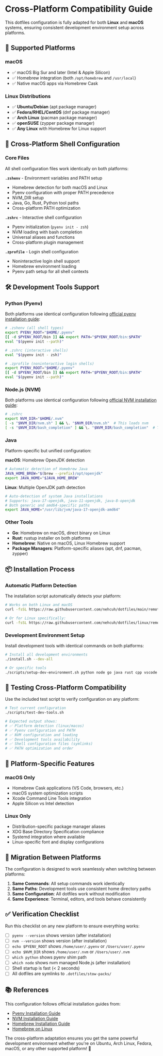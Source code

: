 # Cross-Platform Compatibility Guide

This dotfiles configuration is fully adapted for both **Linux** and **macOS** systems, ensuring consistent development environment setup across platforms.

## 🎯 Supported Platforms

### macOS
- ✅ macOS Big Sur and later (Intel & Apple Silicon)
- ✅ Homebrew integration (both `/opt/homebrew` and `/usr/local`)
- ✅ Native macOS apps via Homebrew Cask

### Linux Distributions
- ✅ **Ubuntu/Debian** (apt package manager)
- ✅ **Fedora/RHEL/CentOS** (dnf package manager)
- ✅ **Arch Linux** (pacman package manager)
- ✅ **openSUSE** (zypper package manager)
- ✅ **Any Linux** with Homebrew for Linux support

## 🔧 Cross-Platform Shell Configuration

### Core Files
All shell configuration files work identically on both platforms:

**`.zshenv`** - Environment variables and PATH setup
- Homebrew detection for both macOS and Linux
- Pyenv configuration with proper PATH precedence
- NVM_DIR setup
- Java, Go, Rust, Python tool paths
- Cross-platform PATH optimization

**`.zshrc`** - Interactive shell configuration  
- Pyenv initialization (`pyenv init - zsh`)
- NVM loading with bash completion
- Universal aliases and functions
- Cross-platform plugin management

**`.zprofile`** - Login shell configuration
- Noninteractive login shell support
- Homebrew environment loading
- Pyenv path setup for all shell contexts

## 🛠️ Development Tools Support

### Python (Pyenv)
Both platforms use identical configuration following [official pyenv installation guide](https://github.com/pyenv/pyenv#installation):

```bash
# .zshenv (all shell types)
export PYENV_ROOT="$HOME/.pyenv"
[[ -d $PYENV_ROOT/bin ]] && export PATH="$PYENV_ROOT/bin:$PATH"
eval "$(pyenv init --path)"

# .zshrc (interactive shells)  
eval "$(pyenv init - zsh)"

# .zprofile (noninteractive login shells)
export PYENV_ROOT="$HOME/.pyenv"
[[ -d $PYENV_ROOT/bin ]] && export PATH="$PYENV_ROOT/bin:$PATH"
eval "$(pyenv init --path)"
```

### Node.js (NVM)
Both platforms use identical configuration following [official NVM installation guide](https://github.com/nvm-sh/nvm#installation-and-update):

```bash
# .zshrc
export NVM_DIR="$HOME/.nvm"
[ -s "$NVM_DIR/nvm.sh" ] && \. "$NVM_DIR/nvm.sh"  # This loads nvm
[ -s "$NVM_DIR/bash_completion" ] && \. "$NVM_DIR/bash_completion"  # This loads nvm bash_completion
```

### Java
Platform-specific but unified configuration:

**macOS**: Homebrew OpenJDK detection
```bash
# Automatic detection of Homebrew Java
JAVA_HOME_BREW="$(brew --prefix)/opt/openjdk"
export JAVA_HOME="$JAVA_HOME_BREW"
```

**Linux**: Multiple OpenJDK path detection
```bash
# Auto-detection of system Java installations
# Supports: java-17-openjdk, java-11-openjdk, java-8-openjdk
# Both generic and amd64-specific paths
export JAVA_HOME="/usr/lib/jvm/java-17-openjdk-amd64"
```

### Other Tools
- **Go**: Homebrew on macOS, direct binary on Linux
- **Rust**: rustup installer on both platforms
- **Homebrew**: Native on macOS, Linux Homebrew support
- **Package Managers**: Platform-specific aliases (apt, dnf, pacman, zypper)

## 📦 Installation Process

### Automatic Platform Detection
The installation script automatically detects your platform:

```bash
# Works on both Linux and macOS
curl -fsSL https://raw.githubusercontent.com/nehcuh/dotfiles/main/remote-install.sh | bash

# Or for Linux specifically:
curl -fsSL https://raw.githubusercontent.com/nehcuh/dotfiles/linux/remote-install-linux.sh | bash
```

### Development Environment Setup
Install development tools with identical commands on both platforms:

```bash
# Install all development environments
./install.sh --dev-all

# Or specific tools
./scripts/setup-dev-environment.sh python node go java rust cpp vscode
```

## 🧪 Testing Cross-Platform Compatibility

Use the included test script to verify configuration on any platform:

```bash
# Test current configuration
./scripts/test-dev-tools.sh

# Expected output shows:
# ✅ Platform detection (linux/macos)
# ✅ Pyenv configuration and PATH
# ✅ NVM configuration and loading
# ✅ Development tools availability
# ✅ Shell configuration files (symlinks)
# ✅ PATH optimization and order
```

## 🔄 Platform-Specific Features

### macOS Only
- Homebrew Cask applications (VS Code, browsers, etc.)
- macOS system optimization scripts
- Xcode Command Line Tools integration
- Apple Silicon vs Intel detection

### Linux Only
- Distribution-specific package manager aliases
- XDG Base Directory Specification compliance
- Systemd integration where available
- Linux-specific font and display configurations

## 🚀 Migration Between Platforms

The configuration is designed to work seamlessly when switching between platforms:

1. **Same Commands**: All setup commands work identically
2. **Same Paths**: Development tools use consistent home directory paths
3. **Same Configuration**: All dotfiles work without modification
4. **Same Experience**: Terminal, editors, and tools behave consistently

## ✅ Verification Checklist

Run this checklist on any new platform to ensure everything works:

- [ ] `pyenv --version` shows version (after installation)
- [ ] `nvm --version` shows version (after installation)  
- [ ] `echo $PYENV_ROOT` shows `/home/user/.pyenv` or `/Users/user/.pyenv`
- [ ] `echo $NVM_DIR` shows `/home/user/.nvm` or `/Users/user/.nvm`
- [ ] `which python` shows pyenv shim path
- [ ] `which node` shows nvm managed Node.js (after installation)
- [ ] Shell startup is fast (< 2 seconds)
- [ ] All dotfiles are symlinks to `.dotfiles/stow-packs/`

## 📚 References

This configuration follows official installation guides from:
- [Pyenv Installation Guide](https://github.com/pyenv/pyenv#installation)
- [NVM Installation Guide](https://github.com/nvm-sh/nvm#installation-and-update)
- [Homebrew Installation Guide](https://brew.sh/)
- [Homebrew on Linux](https://docs.brew.sh/Homebrew-on-Linux)

The cross-platform adaptation ensures you get the same powerful development environment whether you're on Ubuntu, Arch Linux, Fedora, macOS, or any other supported platform! 🎉
